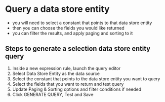 # Query a data store entity
- you will need to select a constant that points to that data store entity
- then you can choose the fields you would like returned
- you can filter the results, and apply paging and sorting to it

## Steps to generate a selection data store entity query
1. Inside a new expression rule, launch the query editor
2. Select Data Store Entity as the data source
3. Select the constant that points to the data store entity you want to query
4. Select the fields that you want to return and test query
5. Update Paging & Sorting options and filter conditions if needed
6. Click GENERATE QUERY, Test and Save